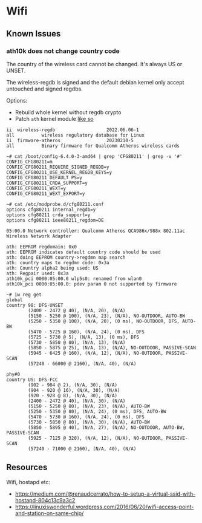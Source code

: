 # Wifi

## Known Issues

### ath10k does not change country code

The country of the wireless card cannot be changed. It's always US or UNSET.

The wireless-regdb is signed and the default debian kernel only accept untouched
and signed regdbs. 

Options:

- Rebuild whole kernel without regdb crypto
- Patch `ath` kernel module [like so](https://github.com/twisteroidambassador/arch-linux-ath-user-regd/issues/1)

```
ii  wireless-regdb                   2022.06.06-1                   all          wireless regulatory database for Linux
ii  firmware-atheros                 20230210-5                     all          Binary firmware for Qualcomm Atheros wireless cards
```

```
~# cat /boot/config-6.4.0-3-amd64 | grep 'CFG80211' | grep -v '#'
CONFIG_CFG80211=m
CONFIG_CFG80211_REQUIRE_SIGNED_REGDB=y
CONFIG_CFG80211_USE_KERNEL_REGDB_KEYS=y
CONFIG_CFG80211_DEFAULT_PS=y
CONFIG_CFG80211_CRDA_SUPPORT=y
CONFIG_CFG80211_WEXT=y
CONFIG_CFG80211_WEXT_EXPORT=y
```

```
~# cat /etc/modprobe.d/cfg80211.conf
options cfg80211 internal_regdb=y
options cfg80211 crda_support=y
options cfg80211 ieee80211_regdom=DE
```

```
05:00.0 Network controller: Qualcomm Atheros QCA986x/988x 802.11ac Wireless Network Adapter
```

```
ath: EEPROM regdomain: 0x0
ath: EEPROM indicates default country code should be used
ath: doing EEPROM country->regdmn map search
ath: country maps to regdmn code: 0x3a
ath: Country alpha2 being used: US
ath: Regpair used: 0x3a
ath10k_pci 0000:05:00.0 wlp5s0: renamed from wlan0
ath10k_pci 0000:05:00.0: pdev param 0 not supported by firmware
```

```
~# iw reg get
global
country 98: DFS-UNSET
        (2400 - 2472 @ 40), (N/A, 20), (N/A)
        (5150 - 5250 @ 100), (N/A, 23), (N/A), NO-OUTDOOR, AUTO-BW
        (5250 - 5350 @ 100), (N/A, 20), (0 ms), NO-OUTDOOR, DFS, AUTO-BW
        (5470 - 5725 @ 160), (N/A, 24), (0 ms), DFS
        (5725 - 5730 @ 5), (N/A, 13), (0 ms), DFS
        (5730 - 5850 @ 80), (N/A, 13), (N/A)
        (5850 - 5875 @ 25), (N/A, 13), (N/A), NO-OUTDOOR, PASSIVE-SCAN
        (5945 - 6425 @ 160), (N/A, 12), (N/A), NO-OUTDOOR, PASSIVE-SCAN
        (57240 - 66000 @ 2160), (N/A, 40), (N/A)

phy#0
country US: DFS-FCC
        (902 - 904 @ 2), (N/A, 30), (N/A)
        (904 - 920 @ 16), (N/A, 30), (N/A)
        (920 - 928 @ 8), (N/A, 30), (N/A)
        (2400 - 2472 @ 40), (N/A, 30), (N/A)
        (5150 - 5250 @ 80), (N/A, 23), (N/A), AUTO-BW
        (5250 - 5350 @ 80), (N/A, 24), (0 ms), DFS, AUTO-BW
        (5470 - 5730 @ 160), (N/A, 24), (0 ms), DFS
        (5730 - 5850 @ 80), (N/A, 30), (N/A), AUTO-BW
        (5850 - 5895 @ 40), (N/A, 27), (N/A), NO-OUTDOOR, AUTO-BW, PASSIVE-SCAN
        (5925 - 7125 @ 320), (N/A, 12), (N/A), NO-OUTDOOR, PASSIVE-SCAN
        (57240 - 71000 @ 2160), (N/A, 40), (N/A)
```

## Resources

Wifi, hostapd etc:

- https://medium.com/@renaudcerrato/how-to-setup-a-virtual-ssid-with-hostapd-804c13c9a3c2
- https://linuxiswonderful.wordpress.com/2016/06/20/wifi-access-point-and-station-on-same-chip/
